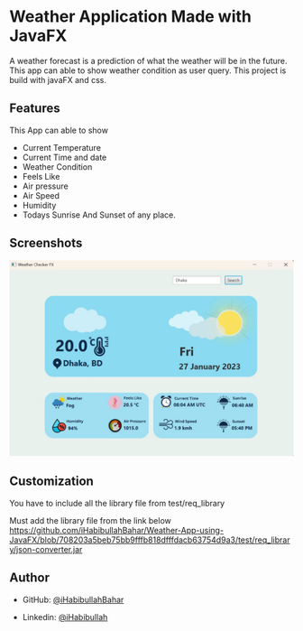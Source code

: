 # Weather Application Made with JavaFX

A weather forecast is a prediction of what the weather will be in the future. This app can able to show weather condition as user query. 
This project is build with javaFX and css.
## Features
This App can able to show 
- Current Temperature
- Current Time and date
- Weather Condition
- Feels Like
- Air pressure
- Air Speed
- Humidity
- Todays Sunrise And Sunset
of any place.


## Screenshots

![App Screenshot](https://github.com/iHabibullahBahar/Weather-App-using-JavaFX/blob/master/test/screenshots/Dashboard%20Screenshot.jpg?raw=true)


## Customization

You  have to include all the library file from test/req_library

Must add the library file from the link below
https://github.com/iHabibullahBahar/Weather-App-using-JavaFX/blob/708203a5beb75bb9fffb818dfffdacb63754d9a3/test/req_library/json-converter.jar


    
## Author

- GitHub: [@iHabibullahBahar](https://www.github.com/iHabibullahBahar)

- Linkedin: [@iHabibullah](https://www.linkedin.com/in/ihabibullah/)
